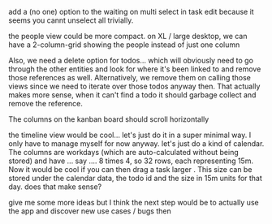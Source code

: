 add a (no one) option to the waiting on multi select in task edit because it seems you cannt unselect all trivially.

the people view could be more compact. on XL / large desktop, we can have a 2-column-grid showing the people instead of just one column

Also, we need a delete option for todos... which will obviously need to go through the other entities and look for where it's been linked to and remove those references as well. Alternatively, we remove them on calling those views since we need to iterate over those todos anyway then. That actually makes more sense, when it can't find a todo it should garbage collect and remove the reference.

The columns on the kanban board should scroll horizontally


the timeline view would be cool... let's just do it in a super minimal way. I only have to manage myself for now anyway. let's just do a kind of calendar. The columns are workdays (which are auto-calculated without being stored) and have ... say .... 8 times 4, so 32 rows, each representing 15m. Now it would be cool if you can then drag a task larger . This size can be stored under the calendar data, the todo id and the size in 15m units for that day. does that make sense?


give me some more ideas but I think the next step would be to actually use the app and discover new use cases / bugs then